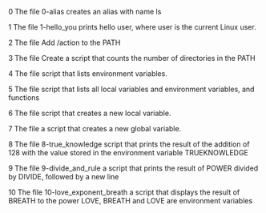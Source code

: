 0 The file 0-alias creates an alias with name ls

1 The file 1-hello_you prints hello user, where user is the current Linux user.

2 The file Add /action to the PATH

3 The file Create a script that counts the number of directories in the PATH

4 The file script that lists environment variables.

5 The file script that lists all local variables and environment variables, and functions

6 The file script that creates a new local variable.

7 The file a script that creates a new global variable.

8 The file 8-true_knowledge script that prints the result of the addition of 128 with the value stored in the environment variable TRUEKNOWLEDGE

9 The file 9-divide_and_rule a script that prints the result of POWER divided by DIVIDE, followed by a new line

10 The file 10-love_exponent_breath a script that displays the result of BREATH to the power LOVE, BREATH and LOVE are environment variables
